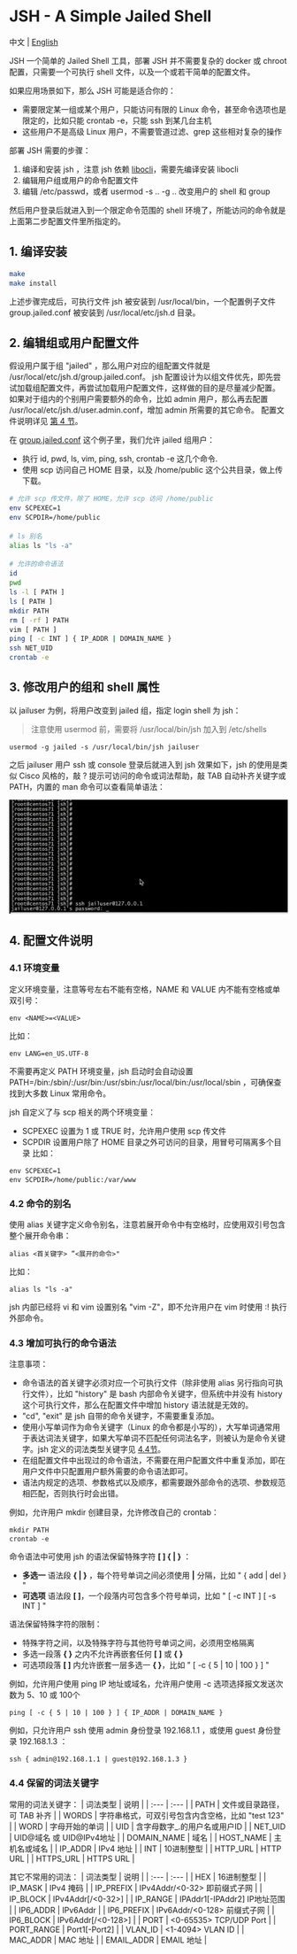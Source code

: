 # JSH - A Simple Jailed Shell
中文 | [English](README.md)

JSH 一个简单的 Jailed Shell 工具，部署 JSH 并不需要复杂的 docker 或 chroot 配置，只需要一个可执行 shell 文件，以及一个或若干简单的配置文件。

如果应用场景如下，那么 JSH 可能是适合你的：
- 需要限定某一组或某个用户，只能访问有限的 Linux 命令，甚至命令选项也是限定的，比如只能 crontab -e，只能 ssh 到某几台主机
- 这些用户不是高级 Linux 用户，不需要管道过滤、grep 这些相对复杂的操作

部署 JSH 需要的步骤：
1. 编译和安装 jsh ，注意 jsh 依赖 [libocli](https://github.com/diggerwoo/libocli)，需要先编译安装 libocli
2. 编辑用户组或用户的命令配置文件
3. 编辑 /etc/passwd，或者 usermod -s .. -g .. 改变用户的 shell 和 group

然后用户登录后就进入到一个限定命令范围的 shell 环境了，所能访问的命令就是上面第二步配置文件里所指定的。

## 1. 编译安装
```sh
make
make install
```
上述步骤完成后，可执行文件 jsh 被安装到 /usr/local/bin，一个配置例子文件 group.jailed.conf 被安装到 /usr/local/etc/jsh.d 目录。

## 2. 编辑组或用户配置文件

假设用户属于组 "jailed" ，那么用户对应的组配置文件就是 /usr/local/etc/jsh.d/group.jailed.conf。
jsh 配置设计为以组文件优先，即先尝试加载组配置文件，再尝试加载用户配置文件，这样做的目的是尽量减少配置。
如果对于组内的个别用户需要额外的命令，比如 admin 用户，那么再去配置 /usr/local/etc/jsh.d/user.admin.conf，增加 admin 所需要的其它命令。
配置文件说明详见 [第 4 节](#4-配置文件说明)。

在 [group.jailed.conf](conf/group.jailed.conf) 这个例子里，我们允许 jailed 组用户：
- 执行 id, pwd, ls, vim, ping, ssh, crontab -e 这几个命令.
- 使用 scp 访问自己 HOME 目录，以及 /home/public 这个公共目录，做上传下载。

```sh
# 允许 scp 传文件，除了 HOME，允许 scp 访问 /home/public
env SCPEXEC=1
env SCPDIR=/home/public

# ls 别名
alias ls "ls -a"

# 允许的命令语法
id
pwd
ls -l [ PATH ]
ls [ PATH ]
mkdir PATH
rm [ -rf ] PATH
vim [ PATH ]
ping [ -c INT ] { IP_ADDR | DOMAIN_NAME }
ssh NET_UID
crontab -e
```

## 3. 修改用户的组和 shell 属性

以 jailuser 为例，将用户改变到 jailed 组，指定 login shell 为 jsh：
> 注意使用 usermod 前，需要将 /usr/local/bin/jsh 加入到 /etc/shells
```
usermod -g jailed -s /usr/local/bin/jsh jailuser
```

之后 jailuser 用户 ssh 或 console 登录后就进入到 jsh 效果如下，jsh 的使用是类似 Cisco 风格的，敲 ? 提示可访问的命令或词法帮助，敲 TAB 自动补齐关键字或 PATH，内置的 man 命令可以查看简单语法：

 ![image](https://github.com/diggerwoo/blobs/blob/main/img/jsh.gif)

## 4. 配置文件说明

### 4.1 环境变量

定义环境变量，注意等号左右不能有空格，NAME 和 VALUE 内不能有空格或单双引号：
```
env <NAME>=<VALUE>
```
比如：  
```
env LANG=en_US.UTF-8
```

不需要再定义 PATH 环境变量，jsh 启动时会自动设置 PATH=/bin:/sbin/:/usr/bin:/usr/sbin:/usr/local/bin:/usr/local/sbin ，可确保查找到大多数 Linux 常用命令。

jsh 自定义了与 scp 相关的两个环境变量：  
 - SCPEXEC 设置为 1 或 TRUE 时，允许用户使用 scp 传文件
 - SCPDIR  设置用户除了 HOME 目录之外可访问的目录，用冒号可隔离多个目录
比如：  
```
env SCPEXEC=1
env SCPDIR=/home/public:/var/www
```

### 4.2 命令的别名

使用 alias 关键字定义命令别名，注意若展开命令中有空格时，应使用双引号包含整个展开命令串：  
```
alias <首关键字> ”<展开的命令>"
```
比如：
```
alias ls "ls -a"
```
jsh 内部已经将 vi 和 vim 设置别名 "vim -Z"，即不允许用户在 vim 时使用 :! 执行外部命令。

### 4.3 增加可执行的命令语法

注意事项：
- 命令语法的首关键字必须对应一个可执行文件（除非使用 alias 另行指向可执行文件），比如 "history" 是 bash 内部命令关键字，但系统中并没有 history 这个可执行文件，那么在配置文件中增加 history 语法就是无效的。
- "cd", "exit" 是 jsh 自带的命令关键字，不需要重复添加。
- 使用小写单词作为命令关键字（Linux 的命令都是小写的），大写单词通常用于表达词法关键字，如果大写单词不匹配任何词法名字，则被认为是命令关键字。jsh 定义的词法类型关键字见 [4.4节](#44-保留的词法关键字)。
- 在组配置文件中出现过的命令语法，不需要在用户配置文件中重复添加，即在用户文件中只配置用户额外需要的命令语法即可。
- 语法内规定的选项、参数格式以及顺序，都需要跟外部命令的选项、参数规范相匹配，否则执行时会出错。

例如，允许用户 mkdir 创建目录，允许修改自己的 crontab：
```
mkdir PATH
crontab -e 
```

命令语法中可使用 jsh 的语法保留特殊字符 **[ ] { | }** ：
- **多选一** 语法段 **{ | }**  ，每个符号单词之间必须使用 **|** 分隔，比如 " { add | del } "
- **可选项** 语法段 **[  ]**，一个段落内可包含多个符号单词，比如 " [ -c INT ] [ -s INT ] "

语法保留特殊字符的限制：
- 特殊字符之间，以及特殊字符与其他符号单词之间，必须用空格隔离
- 多选一段落 **{ }** 之内不允许再嵌套任何 **[ ]** 或 **{ }**
- 可选项段落 **[ ]** 内允许嵌套一层多选一 **{ }**，比如 " [ -c { 5 | 10 | 100 } ] "

例如，允许用户使用 ping IP 地址或域名，允许用户使用 -c 选项选择报文发送次数为 5、10 或 100个
```
ping [ -c { 5 | 10 | 100 } ] { IP_ADDR | DOMAIN_NAME }
```

例如，只允许用户 ssh 使用 admin 身份登录 192.168.1.1 ，或使用 guest 身份登录 192.168.1.3 ：
```
ssh { admin@192.168.1.1 | guest@192.168.1.3 }
```

### 4.4 保留的词法关键字

常用的词法关键字：
| 词法类型 | 说明 |
| :--- | :--- |
| PATH | 文件或目录路径，可 TAB 补齐 |
| WORDS | 字符串格式，可双引号包含内含空格，比如 "test 123" |
| WORD | 字母开始的单词 |
| UID | 含字母数字_.的用户名或用户ID |
| NET_UID | UID@域名 或 UID@IPv4地址 |
| DOMAIN_NAME | 域名 |
| HOST_NAME | 主机名或域名 |
| IP_ADDR | IPv4 地址 |
| INT | 10进制整型 |
| HTTP_URL | HTTP URL |
| HTTPS_URL | HTTPS URL |

其它不常用的词法：
| 词法类型 | 说明 |
| :--- | :--- |
| HEX | 16进制整型 |
| IP_MASK | IPv4 掩码 |
| IP_PREFIX | IPv4Addr/<0-32> 即前缀式子网 |
| IP_BLOCK | IPv4Addr[/<0-32>] |
| IP_RANGE | IPAddr1[-IPAddr2] IP地址范围 |
| IP6_ADDR | IPv6Addr |
| IP6_PREFIX | IPv6Addr/<0-128> 前缀式子网 |
| IP6_BLOCK | IPv6Addr[/<0-128>] |
| PORT | <0-65535> TCP/UDP Port |
| PORT_RANGE | Port1[-Port2] |
| VLAN_ID | <1-4094> VLAN ID |
| MAC_ADDR | MAC 地址 |
| EMAIL_ADDR | EMAIL 地址 |

